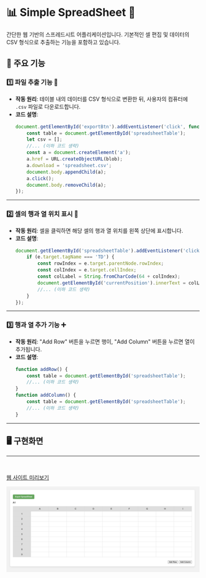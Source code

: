 # 📊 Simple SpreadSheet 📝

간단한 웹 기반의 스프레드시트 어플리케이션입니다. 기본적인 셀 편집 및 데이터의 CSV 형식으로 추출하는 기능을 포함하고 있습니다.

## 🌟 주요 기능

### 1️⃣ 파일 추출 기능 📁
- **작동 원리**: 테이블 내의 데이터를 CSV 형식으로 변환한 뒤, 사용자의 컴퓨터에 `.csv` 파일로 다운로드합니다.
- **코드 설명**: 
  ```javascript
  document.getElementById('exportBtn').addEventListener('click', function() {
      const table = document.getElementById('spreadsheetTable');
      let csv = [];
      //... (이하 코드 생략)
      const a = document.createElement('a');
      a.href = URL.createObjectURL(blob);
      a.download = 'spreadsheet.csv';
      document.body.appendChild(a);
      a.click();
      document.body.removeChild(a);
  });
  ```

---

### 2️⃣ 셀의 행과 열 위치 표시 🚩
- **작동 원리**: 셀을 클릭하면 해당 셀의 행과 열 위치를 왼쪽 상단에 표시합니다.
- **코드 설명**: 
  ```javascript
  document.getElementById('spreadsheetTable').addEventListener('click', function(e) {
      if (e.target.tagName === 'TD') {
          const rowIndex = e.target.parentNode.rowIndex;
          const colIndex = e.target.cellIndex;
          const colLabel = String.fromCharCode(64 + colIndex);
          document.getElementById('currentPosition').innerText = colLabel + rowIndex;
          //... (이하 코드 생략)
      }
  });
  ```

---

### 3️⃣ 행과 열 추가 기능 ➕
- **작동 원리**: "Add Row" 버튼을 누르면 행이, "Add Column" 버튼을 누르면 열이 추가됩니다.
- **코드 설명**: 
  ```javascript
  function addRow() {
      const table = document.getElementById('spreadsheetTable');
      //... (이하 코드 생략)
  }
  function addColumn() {
      const table = document.getElementById('spreadsheetTable');
      //... (이하 코드 생략)
  }
  ```

---

## 🖥️ 구현화면

---
<br>

[웹 사이트 미리보기](https://fabulous-frangollo-44384f.netlify.app/)

<img src="result.png">
